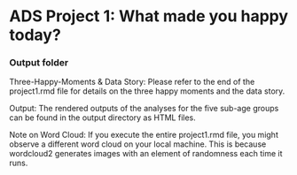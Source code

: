 # ADS Project 1: What made you happy today?
### Output folder

Three-Happy-Moments & Data Story: Please refer to the end of the project1.rmd file for details on the three happy moments and the data story.

Output: The rendered outputs of the analyses for the five sub-age groups can be found in the output directory as HTML files.

Note on Word Cloud: If you execute the entire project1.rmd file, you might observe a different word cloud on your local machine. This is because wordcloud2 generates images with an element of randomness each time it runs.



